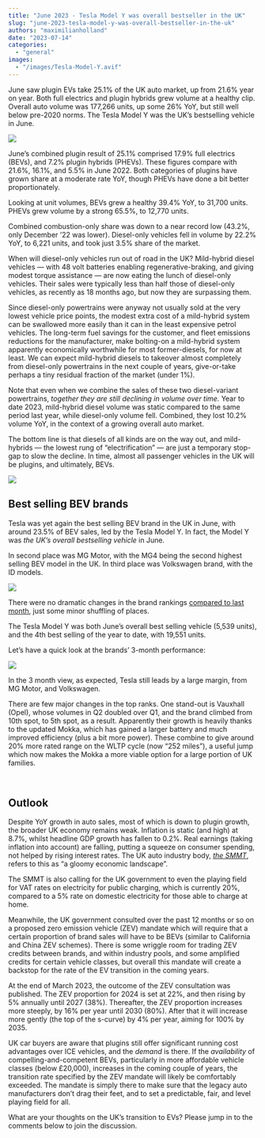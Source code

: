 ```yaml
---
title: "June 2023 - Tesla Model Y was overall bestseller in the UK"
slug: "june-2023-tesla-model-y-was-overall-bestseller-in-the-uk"
authors: "maximilianholland"
date: "2023-07-14"
categories: 
  - "general"
images: 
  - "/images/Tesla-Model-Y.avif"
---
```


June saw plugin EVs take 25.1% of the UK auto market, up from 21.6% year on year. Both full electrics and plugin hybrids grew volume at a healthy clip. Overall auto volume was 177,266 units, up some 26% YoY, but still well below pre-2020 norms. The Tesla Model Y was the UK’s bestselling vehicle in June.

![](ev-sales-images/2023-06-UK-Passenger-Auto-Registrations.avif)

June’s combined plugin result of 25.1% comprised 17.9% full electrics (BEVs), and 7.2% plugin hybrids (PHEVs). These figures compare with 21.6%, 16.1%, and 5.5% in June 2022. Both categories of plugins have grown share at a moderate rate YoY, though PHEVs have done a bit better proportionately.

Looking at unit volumes, BEVs grew a healthy 39.4% YoY, to 31,700 units. PHEVs grew volume by a strong 65.5%, to 12,770 units.

Combined combustion-only share was down to a near record low (43.2%, only December ’22 was lower). Diesel-only vehicles fell in volume by 22.2% YoY, to 6,221 units, and took just 3.5% share of the market.

When will diesel-only vehicles run out of road in the UK? Mild-hybrid diesel vehicles — with 48 volt batteries enabling regenerative-braking, and giving modest torque assistance — are now eating the lunch of diesel-only vehicles. Their sales were typically less than half those of diesel-only vehicles, as recently as 18 months ago, but now they are surpassing them.

Since diesel-only powertrains were anyway not usually sold at the very lowest vehicle price points, the modest extra cost of a mild-hybrid system can be swallowed more easily than it can in the least expensive petrol vehicles. The long-term fuel savings for the customer, and fleet emissions reductions for the manufacturer, make bolting-on a mild-hybrid system apparently economically worthwhile for most former-diesels, for now at least. We can expect mild-hybrid diesels to takeover almost completely from diesel-only powertrains in the next couple of years, give-or-take perhaps a tiny residual fraction of the market (under 1%).

Note that even when we combine the sales of these two diesel-variant powertrains, _together they are still declining in volume over time._ Year to date 2023, mild-hybrid diesel volume was static compared to the same period last year, while diesel-only volume fell. Combined, they lost 10.2% volume YoY, in the context of a growing overall auto market.

The bottom line is that diesels of all kinds are on the way out, and mild-hybrids — the lowest rung of “electrification” — are just a temporary stop-gap to slow the decline. In time, almost all passenger vehicles in the UK will be plugins, and ultimately, BEVs.

![](ev-sales-images/2023-06-UK-Monthly-Powertrain-Market-Share.avif)

## Best selling BEV brands

Tesla was yet again the best selling BEV brand in the UK in June, with around 23.5% of BEV sales, led by the Tesla Model Y. In fact, the Model Y was _the UK’s overall bestselling vehicle_ in June.

In second place was MG Motor, with the MG4 being the second highest selling BEV model in the UK. In third place was Volkswagen brand, with the ID models.

![](ev-sales-images/2023-06-UK-BEV-Brand-_-Est.avif)

There were no dramatic changes in the brand rankings [compared to last month](/2023/06/20/2023-05-strongest-may-ever-for-tesla-in-the-uk/), just some minor shuffling of places.

The Tesla Model Y was both June’s overall best selling vehicle (5,539 units), and the 4th best selling of the year to date, with 19,551 units.

Let’s have a quick look at the brands’ 3-month performance:

![](ev-sales-images/2023-06-UK-BEV-Brand-_-Est.-Trailing-Qtr.avif)

In the 3 month view, as expected, Tesla still leads by a large margin, from MG Motor, and Volkswagen.

There are few major changes in the top ranks. One stand-out is Vauxhall (Opel), whose volumes in Q2 doubled over Q1, and the brand climbed from 10th spot, to 5th spot, as a result. Apparently their growth is heavily thanks to the updated Mokka, which has gained a larger battery and much improved efficiency (plus a bit more power). These combine to give around 20% more rated range on the WLTP cycle (now “252 miles”), a useful jump which now makes the Mokka a more viable option for a large portion of UK families.

 

## Outlook

Despite YoY growth in auto sales, most of which is down to plugin growth, the broader UK economy remains weak. Inflation is static (and high) at 8.7%, whilst headline GDP growth has fallen to 0.2%. Real earnings (taking inflation into account) are falling, putting a squeeze on consumer spending, not helped by rising interest rates. The UK auto industry body, [_the SMMT_](https://www.smmt.co.uk/2023/07/new-car-market-powers-up-as-industry-calls-for-vat-cut-on-ev-public-charging/), refers to this as “a gloomy economic landscape”.

The SMMT is also calling for the UK government to even the playing field for VAT rates on electricity for public charging, which is currently 20%, compared to a 5% rate on domestic electricity for those able to charge at home.

Meanwhile, the UK government consulted over the past 12 months or so on a proposed zero emission vehicle (ZEV) mandate which will require that a certain proportion of brand sales will have to be BEVs (similar to California and China ZEV schemes). There is some wriggle room for trading ZEV credits between brands, and within industry pools, and some amplified credits for certain vehicle classes, but overall this mandate will create a backstop for the rate of the EV transition in the coming years.

At the end of March 2023, the outcome of the ZEV consultation was published. The ZEV proportion for 2024 is set at 22%, and then rising by 5% annually until 2027 (38%). Thereafter, the ZEV proportion increases more steeply, by 16% per year until 2030 (80%). After that it will increase more gently (the top of the s-curve) by 4% per year, aiming for 100% by 2035.

UK car buyers are aware that plugins still offer significant running cost advantages over ICE vehicles, and the _demand_ is there. If the _availability_ of compelling-and-competent BEVs, particularly in more affordable vehicle classes (below £20,000), increases in the coming couple of years, the transition rate specified by the ZEV mandate will likely be comfortably exceeded. The mandate is simply there to make sure that the legacy auto manufacturers don’t drag their feet, and to set a predictable, fair, and level playing field for all.

What are your thoughts on the UK’s transition to EVs? Please jump in to the comments below to join the discussion.
